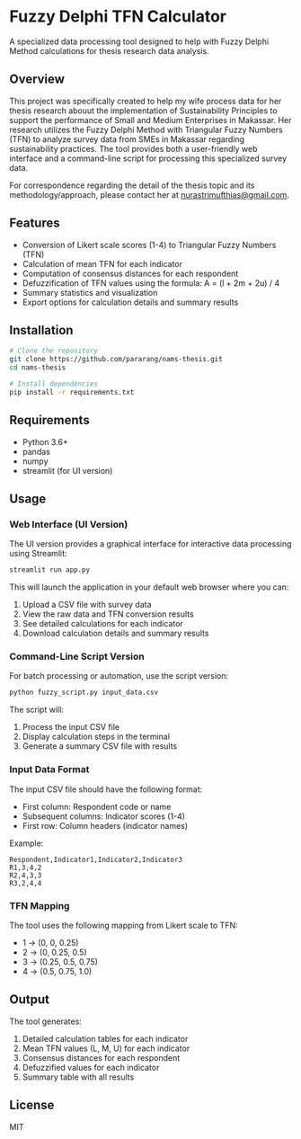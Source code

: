 # Fuzzy Delphi TFN Calculator

A specialized data processing tool designed to help with Fuzzy Delphi Method calculations for thesis research data analysis.

## Overview

This project was specifically created to help my wife process data for her thesis research abouut the implementation of Sustainability Principles to support the performance of Small and Medium Enterprises in Makassar. Her research utilizes the Fuzzy Delphi Method with Triangular Fuzzy Numbers (TFN) to analyze survey data from SMEs in Makassar regarding sustainability practices. The tool provides both a user-friendly web interface and a command-line script for processing this specialized survey data.

For correspondence regarding the detail of the thesis topic and its methodology/approach, please contact her at nurastrimufthias@gmail.com.

## Features

- Conversion of Likert scale scores (1-4) to Triangular Fuzzy Numbers (TFN)
- Calculation of mean TFN for each indicator
- Computation of consensus distances for each respondent
- Defuzzification of TFN values using the formula: A = (l + 2m + 2u) / 4
- Summary statistics and visualization
- Export options for calculation details and summary results

## Installation

```bash
# Clone the repository
git clone https://github.com/pararang/nams-thesis.git
cd nams-thesis

# Install dependencies
pip install -r requirements.txt
```

## Requirements

- Python 3.6+
- pandas
- numpy
- streamlit (for UI version)

## Usage

### Web Interface (UI Version)

The UI version provides a graphical interface for interactive data processing using Streamlit:

```bash
streamlit run app.py
```

This will launch the application in your default web browser where you can:

1. Upload a CSV file with survey data
2. View the raw data and TFN conversion results
3. See detailed calculations for each indicator
4. Download calculation details and summary results

### Command-Line Script Version

For batch processing or automation, use the script version:

```bash
python fuzzy_script.py input_data.csv
```

The script will:
1. Process the input CSV file
2. Display calculation steps in the terminal
3. Generate a summary CSV file with results

### Input Data Format

The input CSV file should have the following format:
- First column: Respondent code or name
- Subsequent columns: Indicator scores (1-4)
- First row: Column headers (indicator names)

Example:
```
Respondent,Indicator1,Indicator2,Indicator3
R1,3,4,2
R2,4,3,3
R3,2,4,4
```

### TFN Mapping

The tool uses the following mapping from Likert scale to TFN:
- 1 → (0, 0, 0.25)
- 2 → (0, 0.25, 0.5)
- 3 → (0.25, 0.5, 0.75)
- 4 → (0.5, 0.75, 1.0)

## Output

The tool generates:
1. Detailed calculation tables for each indicator
2. Mean TFN values (L, M, U) for each indicator
3. Consensus distances for each respondent
4. Defuzzified values for each indicator
5. Summary table with all results

## License

MIT
